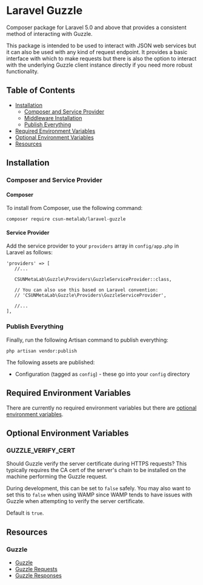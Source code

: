 # Laravel Guzzle

Composer package for Laravel 5.0 and above that provides a consistent method of interacting with Guzzle.

This package is intended to be used to interact with JSON web services but it can also be used with any kind of request endpoint. It provides a basic interface with which to make requests but there is also the option to interact with the underlying Guzzle client instance directly if you need more robust functionality.

## Table of Contents

* [Installation](#installation)
    * [Composer and Service Provider](#composer-and-service-provider)
    * [Middleware Installation](#middleware-installation)
    * [Publish Everything](#publish-everything)
* [Required Environment Variables](#required-environment-variables)
* [Optional Environment Variables](#optional-environment-variables)
* [Resources](#resources)

## Installation

### Composer and Service Provider

#### Composer

To install from Composer, use the following command:

```
composer require csun-metalab/laravel-guzzle
```

#### Service Provider

Add the service provider to your `providers` array in `config/app.php` in Laravel as follows:

```
'providers' => [
   //...

   CSUNMetaLab\Guzzle\Providers\GuzzleServiceProvider::class,

   // You can also use this based on Laravel convention:
   // 'CSUNMetaLab\Guzzle\Providers\GuzzleServiceProvider',

   //...
],
```

### Publish Everything

Finally, run the following Artisan command to publish everything:

```
php artisan vendor:publish
```

The following assets are published:

* Configuration (tagged as `config`) - these go into your `config` directory

## Required Environment Variables

There are currently no required environment variables but there are [optional environment variables](#optional-environment-variables).

## Optional Environment Variables

### GUZZLE_VERIFY_CERT

Should Guzzle verify the server certificate during HTTPS requests? This typically requires the CA cert of the server's chain to be installed on the machine performing the Guzzle request.

During development, this can be set to `false` safely. You may also want to set this to `false` when using WAMP since WAMP tends to have issues with Guzzle when attempting to verify the server certificate.

Default is `true`.

## Resources

### Guzzle

* [Guzzle](http://guzzle.readthedocs.io/en/latest/overview.html)
* [Guzzle Requests](http://guzzle.readthedocs.io/en/latest/quickstart.html#making-a-request)
* [Guzzle Responses](http://guzzle.readthedocs.io/en/latest/quickstart.html#using-responses)